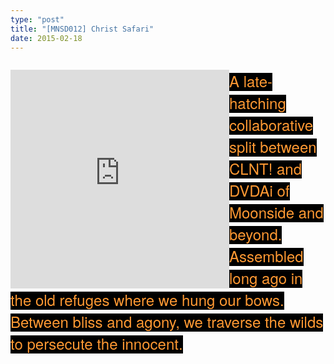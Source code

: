```yaml
---
type: "post"
title: "[MNSD012] Christ Safari"
date: 2015-02-18
---
```


<div style="float:right">
<p>
<div style="float:left">
<iframe style="border: 0; width: 350px; height: 350px;" src="https://bandcamp.com/EmbeddedPlayer/album=862102557/size=large/bgcol=ffffff/linkcol=0687f5/minimal=true/transparent=true/" seamless><a href="https://releases.mooonside.com/album/christ-safari">Christ Safari by DVDAi┴N˥Ɔ</a></iframe>
</div><span style="background-color: #000000; color: #FF9933; font-size: x-large;"><span style="font-family: &quot;helvetica neue&quot; , &quot;helvetica&quot; , &quot;arial&quot; , sans-serif; line-height: 35px;">
A late-hatching collaborative split between CLNT! and DVDAi of Moonside and beyond. Assembled long ago in the old refuges where we hung our bows.  Between bliss and agony, we traverse the wilds to persecute the innocent.
</span></span>
</div>
<!--more-->
